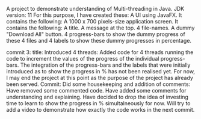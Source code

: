 A project to demonstrate understanding of Multi-threading in Java.
JDK version: 11
For this purpose, I have created these:
    A UI using JavaFX. It contains the following:
    A 1000 x 700 pixels-size application screen. It contains the following:
        A title.
        A message at the top.
        4 file-names.
        A dummy "Download All" button.
        4 progress-bars to show the dummy progress of these 4 files and 4 labels to show these dummy progresses in percentage.
        
commit 3: title: Introduced 4 threads:
    Added code for 4 threads running the code to increment the values of the progress of the individual
    progress-bars.
    The integration of the progress-bars and the labels that were initially introduced as to show the 
    progress in % has not been realised yet. For now, I may end the project at this point as the 
    purpose of the project has already been served.
Commit: Did some housekeeping and addition of comments:
    Have removed some commented code. Have added some comments for understanding and explaining.
    Have decided to drop the idea of investing time to learn to show the progress in % simultalneously for now.
    Will try to add a video to demonstrate how exactly the code works in the next commit. 
